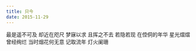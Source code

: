 ```yaml
---
title: 只今
date: 2015-11-29
---
```


最是遥不可及
却近在咫尺<!--more-->
梦寐以求
且挥之不去
若隐若现
在倥侗的年华
星光熠熠
曾经绚烂
当时烟花何无意
记取流年
灯火阑珊